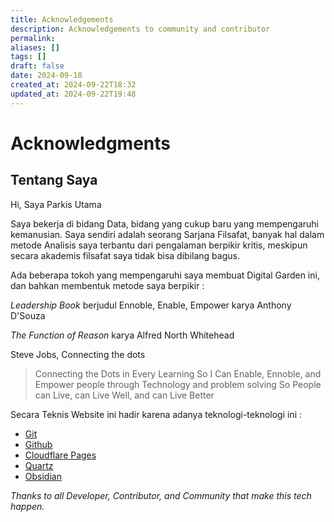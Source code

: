 ```yaml
---
title: Acknowledgements
description: Acknowledgements to community and contributor
permalink: 
aliases: []
tags: []
draft: false
date: 2024-09-18
created_at: 2024-09-22T18:32
updated_at: 2024-09-22T19:48
---
```


# Acknowledgments

## Tentang Saya

Hi, Saya Parkis Utama

Saya bekerja di bidang Data, bidang yang cukup baru yang mempengaruhi kemanusian. Saya sendiri adalah seorang Sarjana Filsafat, banyak hal dalam metode Analisis saya terbantu dari pengalaman berpikir kritis, meskipun secara akademis filsafat saya tidak bisa dibilang bagus.

Ada beberapa tokoh yang mempengaruhi saya membuat Digital Garden ini, dan bahkan membentuk metode saya berpikir :

*Leadership Book* berjudul Ennoble, Enable, Empower karya Anthony D'Souza

*The Function of Reason* karya Alfred North Whitehead

Steve Jobs, Connecting the dots 

> Connecting the Dots in Every Learning So I Can Enable, Ennoble, and Empower people through Technology and problem solving So People can Live, can Live Well, and can Live Better

Secara Teknis Website ini hadir karena adanya teknologi-teknologi ini :

- [Git](https://git-scm.com/)
- [Github](https://github.com/)
- [Cloudflare Pages](https://pages.cloudflare.com/)
- [Quartz](https://github.com/jackyzha0/quartz)
- [Obsidian](https://obsidian.md/)

*Thanks to all Developer, Contributor, and Community that make this tech happen.*


